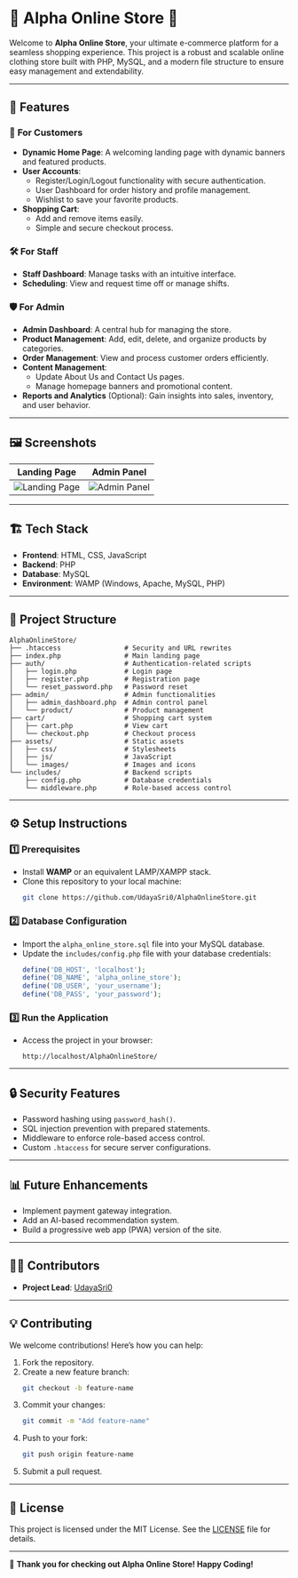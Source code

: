 
# 🌟 Alpha Online Store 🌟

Welcome to **Alpha Online Store**, your ultimate e-commerce platform for a seamless shopping experience. This project is a robust and scalable online clothing store built with PHP, MySQL, and a modern file structure to ensure easy management and extendability.

---

## 🚀 Features

### 🛒 **For Customers**
- **Dynamic Home Page**: A welcoming landing page with dynamic banners and featured products.
- **User Accounts**:
  - Register/Login/Logout functionality with secure authentication.
  - User Dashboard for order history and profile management.
  - Wishlist to save your favorite products.
- **Shopping Cart**:
  - Add and remove items easily.
  - Simple and secure checkout process.

### 🛠️ **For Staff**
- **Staff Dashboard**: Manage tasks with an intuitive interface.
- **Scheduling**: View and request time off or manage shifts.

### 🛡️ **For Admin**
- **Admin Dashboard**: A central hub for managing the store.
- **Product Management**: Add, edit, delete, and organize products by categories.
- **Order Management**: View and process customer orders efficiently.
- **Content Management**:
  - Update About Us and Contact Us pages.
  - Manage homepage banners and promotional content.
- **Reports and Analytics** (Optional): Gain insights into sales, inventory, and user behavior.

---

## 🖼️ **Screenshots**

| **Landing Page** | **Admin Panel** |
|-------------------|-----------------|
| ![Landing Page](assets/images/landing_page.png) | ![Admin Panel](assets/images/admin_panel.png) |

---

## 🏗️ **Tech Stack**

- **Frontend**: HTML, CSS, JavaScript
- **Backend**: PHP
- **Database**: MySQL
- **Environment**: WAMP (Windows, Apache, MySQL, PHP)

---

## 📂 **Project Structure**

```
AlphaOnlineStore/
├── .htaccess                # Security and URL rewrites
├── index.php                # Main landing page
├── auth/                    # Authentication-related scripts
│   ├── login.php            # Login page
│   ├── register.php         # Registration page
│   └── reset_password.php   # Password reset
├── admin/                   # Admin functionalities
│   ├── admin_dashboard.php  # Admin control panel
│   └── product/             # Product management
├── cart/                    # Shopping cart system
│   ├── cart.php             # View cart
│   └── checkout.php         # Checkout process
├── assets/                  # Static assets
│   ├── css/                 # Stylesheets
│   ├── js/                  # JavaScript
│   └── images/              # Images and icons
└── includes/                # Backend scripts
    ├── config.php           # Database credentials
    └── middleware.php       # Role-based access control
```

---

## ⚙️ **Setup Instructions**

### 1️⃣ **Prerequisites**
- Install **WAMP** or an equivalent LAMP/XAMPP stack.
- Clone this repository to your local machine:
  ```bash
  git clone https://github.com/UdayaSri0/AlphaOnlineStore.git
  ```

### 2️⃣ **Database Configuration**
- Import the `alpha_online_store.sql` file into your MySQL database.
- Update the `includes/config.php` file with your database credentials:
  ```php
  define('DB_HOST', 'localhost');
  define('DB_NAME', 'alpha_online_store');
  define('DB_USER', 'your_username');
  define('DB_PASS', 'your_password');
  ```

### 3️⃣ **Run the Application**
- Access the project in your browser:
  ```
  http://localhost/AlphaOnlineStore/
  ```

---

## 🔒 **Security Features**
- Password hashing using `password_hash()`.
- SQL injection prevention with prepared statements.
- Middleware to enforce role-based access control.
- Custom `.htaccess` for secure server configurations.

---

## 📊 **Future Enhancements**
- Implement payment gateway integration.
- Add an AI-based recommendation system.
- Build a progressive web app (PWA) version of the site.

---

## 🧑‍💻 **Contributors**
- **Project Lead**: [UdayaSri0](https://github.com/UdayaSri0)

---

## 💡 **Contributing**
We welcome contributions! Here’s how you can help:
1. Fork the repository.
2. Create a new feature branch:
   ```bash
   git checkout -b feature-name
   ```
3. Commit your changes:
   ```bash
   git commit -m "Add feature-name"
   ```
4. Push to your fork:
   ```bash
   git push origin feature-name
   ```
5. Submit a pull request.

---

## 📝 **License**
This project is licensed under the MIT License. See the [LICENSE](LICENSE) file for details.

---

🌟 **Thank you for checking out Alpha Online Store! Happy Coding!**

